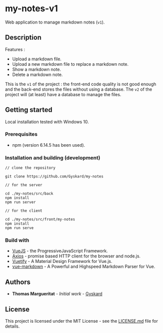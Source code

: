 # my-notes-v1

Web application to manage markdown notes (`v1`).

## Description

Features :

* Upload a markdown file.
* Upload a new markdown file to replace a markdown note.
* Show a markdown note.
* Delete a markdown note.

This is the `v1` of the project : the front-end code quality is not good enough and the back-end stores the files without using a database. The `v2` of the project will (at least) have a database to manage the files.

## Getting started

Local installation tested with Windows 10.

### Prerequisites

* npm (version 6.14.5 has been used).

### Installation and building (development)

```
// clone the repository

git clone https://github.com/Gyskard/my-notes

// for the server

cd ./my-notes/src/back
npm install
npm run server

// for the client

cd ./my-notes/src/front/my-notes
npm install
npm run serve
```

### Build with

* [VueJS](https://vuejs.org/) - the ProgressiveJavaScript Framework.
* [Axios](https://github.com/axios/axios) - promise based HTTP client for the browser and node.js.
* [Vuetify](https://v3.vuejs.org/) - A Material Design Framework for Vue.js.
* [vue-markdown](https://github.com/miaolz123/vue-markdown) - A Powerful and Highspeed Markdown Parser for Vue.

## Authors

* **Thomas Margueritat** - *Initial work* - [Gyskard](https://github.com/Gyskard)

## License

This project is licensed under the MIT License - see the [LICENSE.md](LICENSE) file for details.